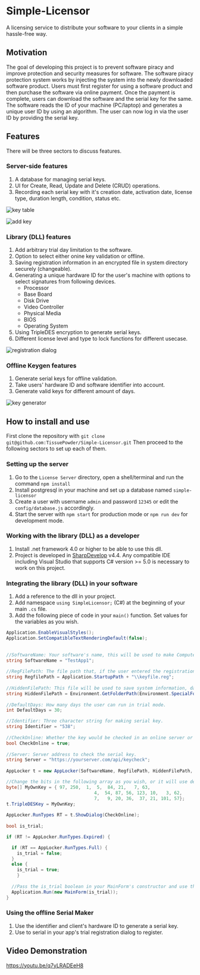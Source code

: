 # Simple-Licensor
A licensing service to distribute your software to your clients in a simple hassle-free way.

## Motivation
The goal of developing this project is to prevent software piracy and improve protection and security measures for software. The software piracy protection system works by injecting the system into the newly downloaded software product. Users must first register for using a software product and then purchase the software via online payment. Once the payment is complete, users can download the software and the serial key for the same. The software reads the ID of your machine (PC/laptop) and generates a unique user ID by using an algorithm. The user can now log in via the user ID by providing the serial key.

## Features
There will be three sectors to discuss features.

### Server-side features
1. A database for managing serial keys.
2. UI for Create, Read, Update and Delete (CRUD) operations.
3. Recording each serial key with it's creation date, activation date, license type, duration length, condition, status etc.

![key table](blob/key_table.png?raw=true)

![add key](blob/add_key.png?raw=true)

### Library (DLL) features
1. Add arbitrary trial day limitation to the software.
2. Option to select either onine key validation or offline.
3. Saving registration information in an encrypted file in system directory securely (changeable).
4. Generating a unique hardware ID for the user's machine with options to select signatures from following devices.
   - Processor
   - Base Board
   - Disk Drive
   - Video Controller
   - Physical Media
   - BIOS
   - Operating System
5. Using TripleDES encryption to generate serial keys.
6. Different license level and type to lock functions for different usecase.

![registration dialog](blob/registration_dialog.png?raw=true)

### Offline Keygen features
1. Generate serial keys for offline validation.
2. Take users' hardware ID and software identifier into account.
3. Generate valid keys for different amount of days.

![key generator](blob/key_generator.png?raw=true)


## How to install and use
First clone the repository with `git clone git@github.com:TissuePowder/Simple-Licensor.git`
Then proceed to the following sectors to set up each of them.

### Setting up the server
1. Go to the `License Server` directory, open a shell/terminal and run the command `npm install`
2. Install postgresql in your machine and set up a database named `simple-licensor`
3. Create a user with username `admin` and password `12345` or edit the `config/database.js` accordingly.
4. Start the server with `npm start` for production mode or `npm run dev` for development mode.

### Working with the library (DLL) as a developer
1. Install .net framework 4.0 or higher to be able to use this dll.
2. Project is developed in [SharpDevelop](https://github.com/icsharpcode/SharpDevelop) v4.4. Any compatible IDE including Visual Studio that supports C# version >= 5.0 is necessary to work on this project.

### Integrating the library (DLL) in your software
1. Add a reference to the dll in your project.
2. Add namespace `using SimpleLicensor;` (C#) at the beginning of your main `.cs` file.
3. Add the following piece of code in your `main()` function. Set values for the variables as you wish.
```C#
Application.EnableVisualStyles();
Application.SetCompatibleTextRenderingDefault(false);
		    
		    
//SoftwareName: Your software's name, this will be used to make ComputerID
string SoftwareName = "TestApp1";
		    
//RegFilePath: The file path that, if the user entered the registration code, will save it and check on every run.
string RegfilePath = Application.StartupPath + "\\keyfile.reg";
		    
//HiddenFilePath: This file will be used to save system information, days to finish trial mode, and current date.
string HiddenFilePath = Environment.GetFolderPath(Environment.SpecialFolder.System) + "\\SimpleLicensor.bfr";
						
//DefaultDays: How many days the user can run in trial mode.
int DefaultDays = 30;

//Identifier: Three character string for making serial key.
string Identifier = "538";
			
//CheckOnline: Whether the key would be checked in an online server or offline.
bool CheckOnline = true;
			
//Server: Server address to check the serial key.
string Server = "https://yourserver.com/api/keycheck";
		
AppLocker t = new AppLocker(SoftwareName, RegfilePath, HiddenFilePath, DefaultDays, Identifier, Server);

//Change the bits in the following array as you wish, or it will use default encryption.
byte[] MyOwnKey = { 97, 250,  1,  5,  84, 21,   7, 63,
		                         4,  54, 87, 56, 123, 10,   3, 62,
		                         7,   9, 20, 36,  37, 21, 101, 57};
t.TripleDESKey = MyOwnKey;
		
AppLocker.RunTypes RT = t.ShowDialog(CheckOnline);
		    
bool is_trial;

if (RT != AppLocker.RunTypes.Expired) {

  if (RT == AppLocker.RunTypes.Full) {
    is_trial = false;
  }
  else {
    is_trial = true;
	}
  
  //Pass the is_trial boolean in your MainForm's constructor and use the value to lock functions.
  Application.Run(new MainForm(is_trial));
}
```

### Using the offline Serial Maker
1. Use the identifier and client's hardware ID to generate a serial key.
2. Use to serial in your app's trial registration dialog to register.

## Video Demonstration
https://youtu.be/q7yLRADEeH8


